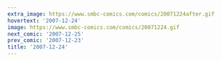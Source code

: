 ```yaml
---
extra_image: https://www.smbc-comics.com/comics/20071224after.gif
hovertext: '2007-12-24'
image: https://www.smbc-comics.com/comics/20071224.gif
next_comic: '2007-12-25'
prev_comic: '2007-12-23'
title: '2007-12-24'
---
```


